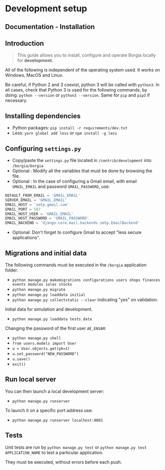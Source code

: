 # Development setup

## Documentation - Installation

## Introduction

> This guide allows you to install, configure and operate Borgia locally for **development**.

All of the following is independent of the operating system used. It works on Windows, MacOS and Linux.

Be careful, if Python 2 and 3 coexist, python 3 will be called with `python3`. In all cases, check that Python 3 is used for the following commands, by doing: `python --version` or `python3 --version`. Same for `pip` and `pip3` if necessary.

## Installing dependencies

- Python packages: `pip install -r requirements/dev.txt`
- Less: `yarn global add less` or `npm install -g less`

## Configuring `settings.py`

- Copy/paste the `settings.py` file located in `/contrib/development` into `/borgia/borgia`
- Optional : Modify all the variables that must be done by browsing the file.
- Optional : In the case of configuring a Gmail email, with email `GMAIL_EMAIL` and password `GMAIL_PASSWORD`, use:
```python
DEFAULT_FROM_EMAIL = 'GMAIL_EMAIL'
SERVER_EMAIL = 'GMAIL_EMAIL'
EMAIL_HOST = 'smtp.gmail.com'
EMAIL_PORT = 587
EMAIL_HOST_USER = 'GMAIL_EMAIL'
EMAIL_HOST_PASSWORD = 'GMAIL_PASSWORD'
EMAIL_BACKEND = 'django.core.mail.backends.smtp.EmailBackend'
```
- Optional: Don't forget to configure Gmail to accept "less secure applications".
  
## Migrations and initial data

The following commands must be executed in the `/borgia` application folder.

- `python manage.py makemigrations configurations users shops finances events modules sales stocks`
- `python manage.py migrate`
- `python manage.py loaddata initial`
- `python manage.py collectstatic --clear` indicating "yes" on validation.

Initial data for simulation and development.

- `python manage.py loaddata tests_data`

Changing the password of the first user `AE_ENSAM`:

- `python manage.py shell`
- `from users.models import User`
- `u = User.objects.get(pk=1)`
- `u.set_password("NEW_PASSWORD")`
- `u.save()`
- `exit()`

## Run local server

You can then launch a local development server:

- `python manage.py runserver`

To launch it on a specific port address use:

- `python manage.py runserver localhost:8081`

## Tests

Unit tests are run by `python manage.py test` or `python manage.py test APPLICATION_NAME` to test a particular application.

They must be executed, without errors before each push.